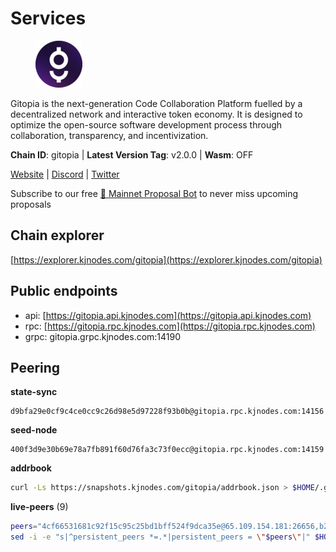 # Services

<figure><img src="https://raw.githubusercontent.com/kj89/cosmos-images/main/logos/gitopia.png" alt=""><figcaption></figcaption></figure>

Gitopia is the next-generation Code Collaboration Platform fuelled by  a decentralized network and interactive token economy. It is designed  to optimize the open-source software development process through  collaboration, transparency, and incentivization.

**Chain ID**: gitopia | **Latest Version Tag**: v2.0.0 | **Wasm**: OFF

[Website](https://gitopia.com/) | [Discord](https://discord.gg/hFTXCGNYDZ) | [Twitter](https://twitter.com/gitopiaDAO)



Subscribe to our free [🤖 Mainnet Proposal Bot](https://t.me/kjnodes_proposal_bot) to never miss upcoming proposals


## Chain explorer
[https://explorer.kjnodes.com/gitopia](https://explorer.kjnodes.com/gitopia)

## Public endpoints

* api: [https://gitopia.api.kjnodes.com](https://gitopia.api.kjnodes.com)
* rpc: [https://gitopia.rpc.kjnodes.com](https://gitopia.rpc.kjnodes.com)
* grpc: gitopia.grpc.kjnodes.com:14190

## Peering

**state-sync**

```text
d9bfa29e0cf9c4ce0cc9c26d98e5d97228f93b0b@gitopia.rpc.kjnodes.com:14156
```

**seed-node**

```text
400f3d9e30b69e78a7fb891f60d76fa3c73f0ecc@gitopia.rpc.kjnodes.com:14159
```

**addrbook**
```bash
curl -Ls https://snapshots.kjnodes.com/gitopia/addrbook.json > $HOME/.gitopia/config/addrbook.json
```

**live-peers** (9)
```bash
peers="4cf66531681c92f15c95c25bd1bff524f9dca35e@65.109.154.181:26656,b2f764694d52e09793d68259d584ece0c194b6fe@65.108.229.93:26656,d724628333e34992ae0b46b7ae060cb31b06c1be@162.19.237.134:26656,de34c6491557c59bc5d73631fb73bf05cd726e3e@142.132.202.50:37656,b35d46fcfc1e4cfa943a299fcb39853e15e94d8b@81.30.157.35:14656,c274f612fe7cf259aef7d9f01dc4ecfebca43656@148.251.137.146:26656,5e8a5481a314430e24de0919e18ffae394c269f6@51.159.221.31:26656,d9bfa29e0cf9c4ce0cc9c26d98e5d97228f93b0b@65.109.88.38:14156,f9b892ea2e8ed8aa83f7b98e7e47371c23b01924@213.239.207.175:36656"
sed -i -e "s|^persistent_peers *=.*|persistent_peers = \"$peers\"|" $HOME/.gitopia/config/config.toml
```
